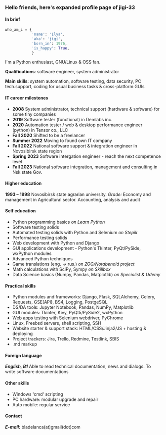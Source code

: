 ### Hello friends, here's expanded profile page of jigi-33

#### In brief
```python
who_am_i = {
            'name': 'Ilya',
            'aka': 'jigi',
            'born_in': 1976,
            'is_happy': True,
            }
```
I'm a Python enthusiast, GNU/Linux & OSS fan.

**Qualifications**: software engineer, system administrator

**Main skills**: system automation, software testing, data security, PC tech.support, coding for usual business tasks & cross-platform GUIs

#### IT career milestones

- **2008**  System administrator, technical support (hardware & software) for some tiny companies
- **2019**  Software tester (functional) in Demlabs inc.
- **2020**  Automation tester / web & desktop performance engineer (python) in Tensor co., LLC
- **Fall 2020** Shifted to be a freelancer
- **Summer 2022** Moving to found own IT company
- **Fall 2022** National software support & integration engineer in Novosibirsk state region
- **Spring 2023** Software intergation engineer - reach the next competence level
- **Fall 2023** National software integration, management and consulting in Nsk state Gov.

#### Higher education

**1993 – 1998** Novosibirsk state agrarian university. *Grade:* Economy and management in Agricultural sector. Accounting, analysis and audit

#### Self education

- Python programming basics *on Learn Python*
- Software testing solids
- Automated testing solids with Python and Selenium *on Stepik*
- Performance testing solids
- Web development with Python and Django
- GUI applications development - Python's Tkinter, PyQt/PySide, wxPython modules
- Advanced Python techniques
- Game translations (eng. -> rus.) *on ZOG/Notabenoid project*
- Math calculations with SciPy, Sympy *on Skillbox*
- Data Science basics (Numpy, Pandas, Matplotlib) *on Specialist & Udemy*

#### Practical skills

- Python modules and frameworks: Django, Flask, SQLAlchemy, Celery, Requests, GSE(API), BS4, Logging, PostgeSQL
- DS/DA tools: Jupyter Notebook, Pandas, NumPy, Matplotlib
- GUI modules: Tkinter, Kivy, PyQt5/PySide2, wxPython
- Web apps testing with Selenium webdriver, PyChrome
- Linux, Freebsd servers, shell scripting, SSH
- Website starter & support stack: HTML/CSS/Jinja2/JS + hosting & deploying
- Project trackers: Jira, Trello, Redmine, Testlink, SBIS
- .md markup

#### Foreign language

***English, B1*** Able to read technical documentation, news and dialogs. To write software documentations

#### Other skills

- Windows 'cmd' scripting
- PC hardware: modular upgrade and repair
- Auto mobile: regular service

#### Contact

***E-mail:*** bladelanca(at)gmail(dot)com
